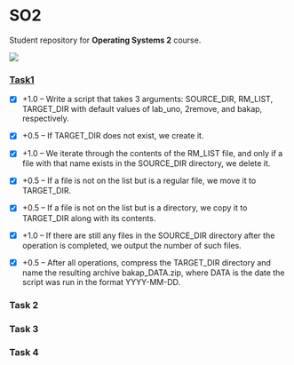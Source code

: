 # SO2

Student repository for **Operating Systems 2** course.

![](https://cdn.discordapp.com/attachments/1071914685416341654/1084238637920698519/i8wiq9ddhrx71.png)

### [Task1](/lab1)
- [x] +1.0 – Write a script that takes 3 arguments: SOURCE_DIR, RM_LIST, TARGET_DIR with default values of lab_uno, 2remove, and bakap, respectively.

- [x] +0.5 – If TARGET_DIR does not exist, we create it.

- [x] +1.0 – We iterate through the contents of the RM_LIST file, and only if a file with that name exists in the SOURCE_DIR directory, we delete it.

- [x] +0.5 – If a file is not on the list but is a regular file, we move it to TARGET_DIR. 

- [x] +0.5 – If a file is not on the list but is a directory, we copy it to TARGET_DIR along with its contents.

- [x] +1.0  – If there are still any files in the SOURCE_DIR directory after the operation is completed, we output the number of such files.

 - [x] +0.5 – After all operations, compress the TARGET_DIR directory and name the resulting archive bakap_DATA.zip, where DATA is the date the script was run in the format YYYY-MM-DD.

### Task 2

### Task 3

### Task 4





